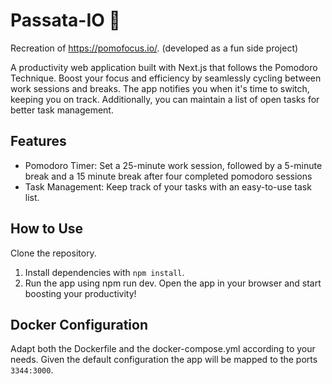 # Passata-IO 🥫

Recreation of https://pomofocus.io/.
(developed as a fun side project)

A productivity web application built with Next.js that follows the Pomodoro Technique. Boost your focus and efficiency by seamlessly cycling between work sessions and breaks. The app notifies you when it's time to switch, keeping you on track. Additionally, you can maintain a list of open tasks for better task management.

## Features
- Pomodoro Timer: Set a 25-minute work session, followed by a 5-minute break and a 15 minute break after four completed pomodoro sessions
- Task Management: Keep track of your tasks with an easy-to-use task list.

## How to Use
Clone the repository.
1. Install dependencies with `npm install`.
2. Run the app using npm run dev.
Open the app in your browser and start boosting your productivity!

## Docker Configuration
Adapt both the Dockerfile and the docker-compose.yml according to your needs.
Given the default configuration the app will be mapped to the ports `3344:3000`.